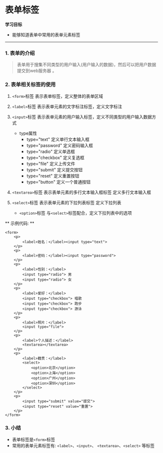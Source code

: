 # 表单标签

**学习目标**

* 能够知道表单中常用的表单元素标签

---

### 1. 表单的介绍

> 表单用于搜集不同类型的用户输入\(用户输入的数据\)，然后可以把用户数据提交到web服务器 。

### 2. 表单相关标签的使用

1. `<form>`标签 表示表单标签，定义整体的表单区域

2. `<label>`标签 表示表单元素的文字标注标签，定义文字标注

3. `<input>`标签 表示表单元素的用户输入标签，定义不同类型的用户输入数据方式

   * type属性
     * type="text" 定义单行文本输入框
     * type="password" 定义密码输入框
     * type="radio" 定义单选框
     * type="checkbox" 定义复选框
     * type="file" 定义上传文件
     * type="submit" 定义提交按钮
     * type="reset" 定义重置按钮
     * type="button" 定义一个普通按钮  

4. `<textarea>`标签 表示表单元素的多行文本输入框标签 定义多行文本输入框

5. `<select>`标签 表示表单元素的下拉列表标签 定义下拉列表

   * `<option>`标签 与`<select>`标签配合，定义下拉列表中的选项

** 示例代码: **

```
<form>
    <p>
        <label>姓名：</label><input type="text">
    </p>
    <p>
        <label>密码：</label><input type="password">
    </p>
    <p>
        <label>性别：</label>
        <input type="radio"> 男
        <input type="radio"> 女
    </p>
    <p>
        <label>爱好：</label>
        <input type="checkbox"> 唱歌
        <input type="checkbox"> 跑步
        <input type="checkbox"> 游泳
    </p>
    <p>
        <label>照片：</label>
        <input type="file">
    </p>
    <p>
        <label>个人描述：</label>
        <textarea></textarea>
    </p>
    <p>
        <label>籍贯：</label>
        <select>
            <option>北京</option>
            <option>上海</option>
            <option>广州</option>
            <option>深圳</option>
        </select>
    </p>
    <p>
        <input type="submit" value="提交">
        <input type="reset" value="重置">
    </p>
</form>
```

### 3. 小结

* 表单标签是`<form>`标签
* 常用的表单元素标签有: `<label>`、`<input>`、 `<textarea>`、`<select>`  等标签





